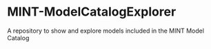 # MINT-ModelCatalogExplorer
A repository to show and explore models included in the MINT Model Catalog
